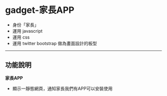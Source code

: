 gadget-家長APP
==========================

* 身份「家長」
* 運用 javascript
* 運用 css
* 運用 twitter bootstrap 做為畫面設計的板型


----------


功能說明
-------

**家長APP**

 - 顯示一靜態網頁，通知家長我們有APP可以安裝使用